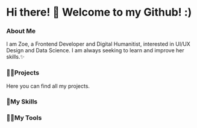 # Hi there! 👩 Welcome to my Github! :)

### About Me

I am Zoe, a Frontend Developer and Digital Humanitist,  interested in UI/UX Design and Data Science. I am always seeking to learn and improve her skills.✨


### 👩‍💻Projects

Here you can find all my projects.


### 🍄My Skills



### 🤹‍♀️My Tools


<!--
**sanyuezoe/sanyuezoe** is a ✨ _special_ ✨ repository because its `README.md` (this file) appears on your GitHub profile.

Here are some ideas to get you started:

- 🔭 I’m currently working on ...
- 🌱 I’m currently learning ...
- 👯 I’m looking to collaborate on ...
- 🤔 I’m looking for help with ...
- 💬 Ask me about ...
- 📫 How to reach me: ...
- 😄 Pronouns: ...
- ⚡ Fun fact: ...
-->
